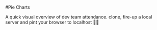 #Pie Charts 

A quick visual overview of dev team attendance. 
clone, fire-up a local server and pint your browser to localhost ☝🏻
